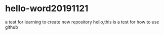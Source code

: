 # hello-word20191121
a test for learning to create new repository
hello,this is a test for how to use github
